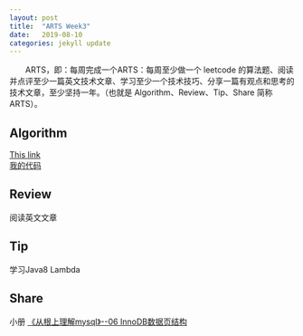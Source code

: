 ```yaml
---
layout: post
title:  "ARTS Week3"
date:   2019-08-10
categories: jekyll update
---
```

　　ARTS，即：每周完成一个ARTS：每周至少做一个 leetcode 的算法题、阅读并点评至少一篇英文技术文章、学习至少一个技术技巧、分享一篇有观点和思考的技术文章，至少坚持一年。（也就是 Algorithm、Review、Tip、Share 简称ARTS）。

## Algorithm

[This link](https://github.com/CallMeDJ/BananaLab/tree/master/src/main/java/com/bigbanana/lab/Session3)  
[我的代码](https://github.com/zephyrZQF/CodePractice/tree/master/src/dajiao/session3)

## Review

阅读英文文章

## Tip

学习Java8 Lambda

## Share

小册 [《从根上理解mysql》--06 InnoDB数据页结构](https://juejin.im/book/5bffcbc9f265da614b11b731/section/5bffdb30518825773a2ed38c)
